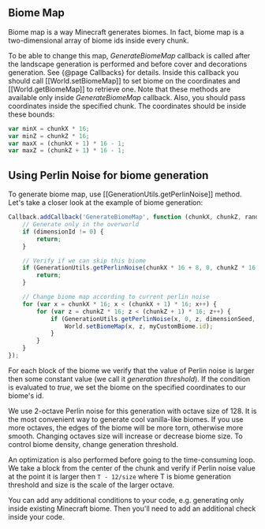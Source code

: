 ## Biome Map

Biome map is a way Minecraft generates biomes. In fact, biome map is a two-dimensional array of biome ids inside every chunk.

To be able to change this map, _GenerateBiomeMap_ callback is called after the landscape generation is performed and before cover and decorations generation. See {@page Callbacks} for details. Inside this callback you should call [[World.setBiomeMap]] to set biome on the coordinates and [[World.getBiomeMap]] to retrieve one. Note that these methods are available only inside _GenerateBiomeMap_ callback. Also, you should pass coordinates inside the specified chunk. The coordinates should be inside these bounds:

```js
var minX = chunkX * 16;
var minZ = chunkZ * 16;
var maxX = (chunkX + 1) * 16 - 1;
var maxZ = (chunkZ + 1) * 16 - 1;
```

## Using Perlin Noise for biome generation

To generate biome map, use [[GenerationUtils.getPerlinNoise]] method. Let's take a closer look at the example of biome generation:

```js
Callback.addCallback('GenerateBiomeMap', function (chunkX, chunkZ, random, dimensionId, chunkSeed, worldSeed, dimensionSeed) {
    // Generate only in the overworld
    if (dimensionId != 0) {
        return;
    }

    // Verify if we can skip this biome
    if (GenerationUtils.getPerlinNoise(chunkX * 16 + 8, 0, chunkZ * 16 + 8, dimensionSeed, 1 / 128, 2) < 0.7 - 12 / 128) {
        return;
    }

    // Change biome map according to current perlin noise
    for (var x = chunkX * 16; x < (chunkX + 1) * 16; x++) {
        for (var z = chunkZ * 16; z < (chunkZ + 1) * 16; z++) {
            if (GenerationUtils.getPerlinNoise(x, 0, z, dimensionSeed, 1 / 128, 2) > 0.7) {
                World.setBiomeMap(x, z, myCustomBiome.id);
            }
        }
    }
});
```

For each block of the biome we verify that the value of Perlin noise is larger then some constant value (we call it _generation threshold_). If the condition is evaluated to _true_, we set the biome on the specified coordinates to our biome's id.

We use 2-octave Perlin noise for this generation with octave size of 128. It is the most convenient way to generate cool vanilla-like biomes. If you use more octaves, the edges of the biome will be more torn, otherwise more smooth. Changing octaves size will increase or decrease biome size. To control biome density, change generation threshold.

An optimization is also performed before going to the time-consuming loop. We take a block from the center of the chunk and verify if Perlin noise value at the point it is larger then `T - 12/size` where T is biome generation threshold and size is the scale of the larger octave.

You can add any additional conditions to your code, e.g. generating only inside existing Minecraft biome. Then you'll need to add an additional check inside your code.
